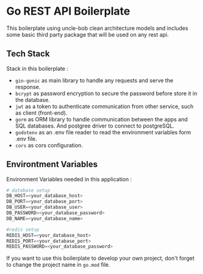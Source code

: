 # Go REST API Boilerplate

This boilerplate using uncle-bob clean architecture models and includes some basic third party package that will be used on any rest api.

## Tech Stack

Stack in this boilerplate :

- `gin-gonic` as main library to handle any requests and serve the response.
- `bcrypt` as password encryption to secure the password before store it in the database.
- `jwt` as a token to authenticate communication from other service, such as client (front-end).
- `gorm` as ORM library to handle communication between the apps and SQL databases. And postgree driver to connect to postgreSQL.
- `godotenv` as an .env file reader to read the environment variables form .env file.
- `cors` as cors configuration.

## Environtment Variables

Environment Variables needed in this application :

```s
# database setup
DB_HOST=<your_database_host>
DB_PORT=<your_database_port>
DB_USER=<your_database_user>
DB_PASSWORD=<your_database_password>
DB_NAME=<your_database_name>

#redis setup
REDIS_HOST=<your_database_host>
REDIS_PORT=<your_database_port>
REDIS_PASSWORD=<your_database_password>
```

If you want to use this boilerplate to develop your own project, don't forget to change the project name in `go.mod` file.
